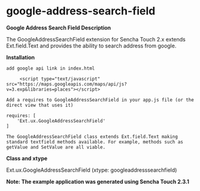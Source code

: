 # google-address-search-field

<b>Google Address Search Field Description</b>

The GoogleAddressSearchField extension for Sencha Touch 2.x extends Ext.field.Text and provides the ability to search address from google.


<b>Installation</b>

	add google api link in index.html

		 <script type="text/javascript" src="https://maps.googleapis.com/maps/api/js?v=3.exp&libraries=places"></script>
 
	Add a requires to GoogleAddressSearchField in your app.js file (or the direct view that uses it)

	requires: [
	    'Ext.ux.GoogleAddressSearchField'
	]

	The GoogleAddressSearchField class extends Ext.field.Text making standard textfield methods available. For example, methods such as getValue and SetValue are all viable.

<b>Class and xtype</b>

Ext.ux.GoogleAddressSearchField (xtype: googleaddresssearchfield) 


<b>Note: The example application was generated using Sencha Touch 2.3.1</b>

